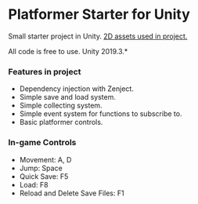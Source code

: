 # Platformer Starter for Unity 
Small starter project in Unity. [2D assets used in project.](https://assetstore.unity.com/packages/2d/environments/free-platform-game-assets-85838) 

All code is free to use. Unity 2019.3.*

### Features in project
* Dependency injection with Zenject.
* Simple save and load system.
* Simple collecting system. 
* Simple event system for functions to subscribe to.
* Basic platformer controls.

### In-game Controls 
* Movement: A, D
* Jump: Space
* Quick Save: F5
* Load: F8
* Reload and Delete Save Files: F1
